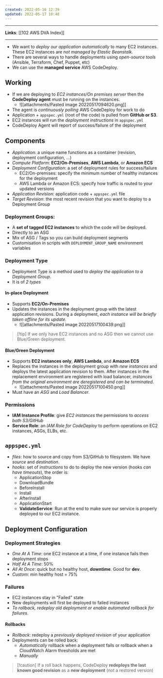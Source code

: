 ```yaml
---
created: 2022-05-16 12:39
updated: 2022-05-17 10:48
---
```

---
**Links**: [[102 AWS DVA Index]]

---
- We want to *deploy our application automatically* to many EC2 instances. These EC2 instances are *not managed by Elastic Beanstalk*.
- There are several ways to handle deployments using *open-source tools* (Ansible, Terraform, Chef, Puppet, etc)
- We can use the **managed service** AWS CodeDeploy.

## Working
- If we are deploying to *EC2 instances/On premises server* then the **CodeDeploy agent** must be running on the instances.
	- ![[attachments/Pasted image 20220517094620.png]]
- The agent is *continuously polling* AWS CodeDeploy for work to do 
- Application + `appspec.yml` (root of the code) is pulled from **GitHub or S3**.
- EC2 instances will run the *deployment instructions* in `appspec.yml`
- CodeDeploy Agent will report of success/failure of the deployment

## Components
- *Application*: a unique name functions as a container (revision, deployment configuration, ...)
- *Compute Platform*: **EC2/On-Premises**, **AWS Lambda**, or **Amazon ECS**
- *Deployment Configuration*: a set of deployment rules for success/failure
	- EC2/On-premises: specify the minimum number of healthy instances for the deployment
	- AWS Lambda or Amazon ECS: specify how traffic is routed to your updated versions
- *Application Revision*: application code + `appspec.yml` file
- *Target Revision*: the most recent revision that you want to deploy to a Deployment Group

### Deployment Groups:
- A **set of tagged EC2 instances** to which the code will be deployed.
- Directly to an ASG
- Mix of ASG / Tags so you can build deployment segments
- Customisation in scripts with `DEPLOYMENT_GROUP_NAME` environment variables

### Deployment Type
- Deployment Type is a method used to *deploy the application to a Deployment Group*. 
- It is of *2 types*

#### In-place Deployment
- Supports **EC2/On-Premises**
- Updates the instances in the deployment group with the latest application revisions. During a deployment, *each instance will be briefly taken offline for its update*.
	- ![[attachments/Pasted image 20220517100439.png]]

> [!tip] If we only have EC2 instances and no ASG then we cannot use Blue/Green deployment.

#### Blue/Green Deployment
- Supports **EC2 instances only**, **AWS Lambda**, and **Amazon ECS**
- Replaces the instances in the deployment group with *new instances* and deploys the latest application revision to them. After instances in the replacement environment are registered with load balancer, *instances from the original environment are deregistered and can be terminated*. 
	- ![[attachments/Pasted image 20220517100450.png]]
- Must have an *ASG* and *Load Balancer*.

### Permissions
- **IAM Instance Profile**: give *EC2 instances* the permissions to *access both S3/GitHub*
- **Service Role**: an *IAM Role for CodeDeploy* to perform operations on EC2 instances, ASGs, ELBs, etc.

## `appspec.yml`
- *files*: how to source and copy from S3/GitHub to filesystem. We have *source* and *destination*.
- *hooks*: set of *instructions* to do to deploy the new version (hooks *can have timeouts*), the order is:
	- ApplicationStop
	- DownloadBundle
	- Beforelnstall
	- Install
	- Afterlnstall
	- ApplicationStart
	- **ValidateService**: Run at the end to make sure our service is properly deployed to our EC2 instance.

## Deployment Configuration
### Deployment Strategies
- *One At A Time*: one EC2 instance at a time, if one instance fails then deployment stops
- *Half At A Time*: 50%
- *All At Once*: quick but no healthy host, **downtime**. Good for **dev**.
- *Custom*: min healthy host = 75%

### Failures
- EC2 instances stay in "Failed" state
- New deployments will first be deployed to failed instances
- *To rollback, redeploy old deployment or enable automated rollback for failures*.

#### Rollbacks
- *Rollback*: redeploy a *previously deployed revision* of your application
- Deployments can be rolled back:
	- *Automatically* rollback when a deployment fails or rollback when a CloudWatch Alarm thresholds are met
	- *Manually*

> [!caution] If a roll back happens, CodeDeploy **redeploys the last known good revision** as a **new deployment** (not a restored version)
